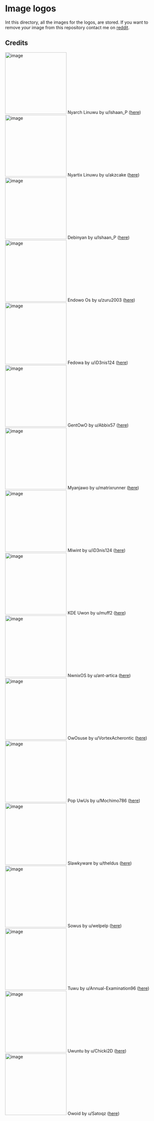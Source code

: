 # Image logos

Int this directory, all the images for the logos, are stored.
If you want to remove *your* image from this repository contact me on [reddit](https://www.reddit.com/user/TheDarkBug).

## Credits

<img src="https://raw.githubusercontent.com/TheDarkBug/uwufetch/main/res/arch.png" title="" alt="image" width="200"> Nyarch Linuwu by u/Ishaan_P ([here](https://www.reddit.com/r/linuxmasterrace/comments/lxfg9j/someone_posted_uwuntu_so_i_made_nyarch/))
<img src="https://raw.githubusercontent.com/TheDarkBug/uwufetch/main/res/artix.png" title="" alt="image" width="200"> Nyartix Linuwu by u/akzcake ([here](https://www.reddit.com/r/linuxmasterrace/comments/ly6wd1/nyartix/))
<img src="https://raw.githubusercontent.com/TheDarkBug/uwufetch/main/res/debian.png" title="" alt="image" width="200"> Debinyan by u/Ishaan_P ([here](https://www.reddit.com/r/linuxmasterrace/comments/lxqip4/debinyan/))
<img src="https://raw.githubusercontent.com/TheDarkBug/uwufetch/main/res/endeavour.png" title="" alt="image" width="200"> Endowo Os by u/zuru2003 ([here](https://www.reddit.com/r/linuxmasterrace/comments/ly9zed/endowo_os/))
<img src="https://raw.githubusercontent.com/TheDarkBug/uwufetch/main/res/fedora.png" title="" alt="image" width="200"> Fedowa by u/iD3nis124 ([here](https://www.reddit.com/r/linuxmasterrace/comments/lxjp3s/saw_nyarch_and_had_to_do_fedowa/))
<img src="https://raw.githubusercontent.com/TheDarkBug/uwufetch/main/res/gentoo.png" title="" alt="image" width="200"> GentOwO by u/Abbix57 ([here](https://www.reddit.com/r/linuxmasterrace/comments/lyeija/gentowo/))
<img src="https://raw.githubusercontent.com/TheDarkBug/uwufetch/main/res/manjaro.png" title="" alt="image" width="200"> Myanjawo by u/matrixrunner ([here](https://www.reddit.com/r/linuxmasterrace/comments/lxx9h7/myanjawo_also_in_wallpaper/))
<img src="https://raw.githubusercontent.com/TheDarkBug/uwufetch/main/res/mint.png" title="" alt="image" width="200"> Miwint by u/iD3nis124 ([here](https://www.reddit.com/r/linuxmasterrace/comments/ly8oy0/seen_a_lot_of_people_asking_for_mint_so_here_it_is/))
<img src="https://raw.githubusercontent.com/TheDarkBug/uwufetch/main/res/neon.png" title="" alt="image" width="200"> KDE Uwon by u/muff2 ([here](https://www.reddit.com/r/linuxmasterrace/comments/lxt82v/kde_uwon/))
<img src="https://raw.githubusercontent.com/TheDarkBug/uwufetch/main/res/nixos.png" title="" alt="image" width="200"> NwnixOS by u/ant-artica ([here](https://www.reddit.com/r/linuxmasterrace/comments/lzdwl4/nixowos/))
<img src="https://raw.githubusercontent.com/TheDarkBug/uwufetch/main/res/opensuse.png" title="" alt="image" width="200"> OwOsuse by u/VortexAcherontic ([here](https://www.reddit.com/r/linuxmasterrace/comments/lyhgxp/my_better_attempt_on_owosuse/))
<img src="https://raw.githubusercontent.com/TheDarkBug/uwufetch/main/res/pop_os.png" title="" alt="image" width="200"> Pop UwUs by u/Mochimo786 ([here](https://www.reddit.com/r/linuxmasterrace/comments/lxz3xu/pop_uwus/))
<img src="https://raw.githubusercontent.com/TheDarkBug/uwufetch/main/res/slackware.png" title="" alt="image" width="200"> Slawkyware by u/theldus ([here](https://www.reddit.com/r/linuxmasterrace/comments/lyt6xi/slawckyware/))
<img src="https://raw.githubusercontent.com/TheDarkBug/uwufetch/main/res/solus.png" title="" alt="image" width="200"> Sowus by u/welpelp ([here](https://www.reddit.com/r/linuxmasterrace/comments/ly9il3/continuing_the_trend_i_made_sowus_my_first/))
<img src="https://raw.githubusercontent.com/TheDarkBug/uwufetch/main/res/tux.png" title="" alt="image" width="200"> Tuwu by u/Annual-Examination96 ([here](https://www.reddit.com/r/linuxmasterrace/comments/lz2i32/tuwu/))
<img src="https://raw.githubusercontent.com/TheDarkBug/uwufetch/main/res/ubuntu.png" title="" alt="image" width="200"> Uwuntu by u/Chicki2D ([here](https://www.reddit.com/r/linuxmasterrace/comments/lwsnul/uwuntu/))
<img src="https://raw.githubusercontent.com/TheDarkBug/uwufetch/main/res/void.png" title="" alt="image" width="200"> Owoid by u/Satoqz ([here](https://www.reddit.com/r/linuxmasterrace/comments/lxnjwd/my_boyfriend_decided_to_create_owoid/))
